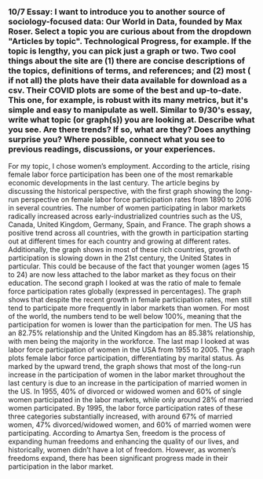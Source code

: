 ### 10/7 Essay: I want to introduce you to another source of sociology-focused data: Our World in Data, founded by Max Roser. Select a topic you are curious about from the dropdown "Articles by topic". Technological Progress, for example. If the topic is lengthy, you can pick just a graph or two. Two cool things about the site are (1) there are concise descriptions of the topics, definitions of terms, and references; and (2) most ( if not all) the plots have their data available for download as a csv. Their COVID plots are some of the best and up-to-date. This one, for example, is robust with its many metrics, but it's simple and easy to manipulate as well. Similar to 9/30's essay, write what topic (or graph(s)) you are looking at. Describe what you see. Are there trends? If so, what are they? Does anything surprise you? Where possible, connect what you see to previous readings, discussions, or your experiences. 

For my topic, I chose women’s employment. According to the article, rising female labor force participation has been one of the most remarkable economic developments in the last century. The article begins by discussing the historical perspective, with the first graph showing the long-run perspective on female labor force participation rates from 1890 to 2016 in several countries. The number of women participating in labor markets radically increased across early-industrialized countries such as the US, Canada, United Kingdom, Germany, Spain, and France. The graph shows a positive trend across all countries, with the growth in participation starting out at different times for each country and growing at different rates. Additionally, the graph shows in most of these rich countries, growth of participation is slowing down in the 21st century, the United States in particular. This could be because of the fact that younger women (ages 15 to 24)  are now less attached to the labor market as they focus on their education. The second graph I looked at was the ratio of male to female force participation rates globally (expressed in percentages). The graph shows that despite the recent growth in female participation rates, men still tend to participate more frequently in labor markets than women. For most of the world, the numbers tend to be well below 100%, meaning that the participation for women is lower than the participation for men. The US has an 82.75% relationship and the United Kingdom has an 85.38% relationship, with men being the majority in the workforce. The last map I looked at was labor force participation of women in the USA from 1955 to 2005. The graph plots female labor force participation, differentiating by marital status. As marked by the upward trend, the graph shows that most of the long-run increase in the participation of women in the labor market throughout the last century is due to an increase in the participation of married women in the US. In 1955, 40% of divorced or widowed women and 60% of single women participated in the labor markets, while only around 28% of married women participated. By 1995, the labor force participation rates of these three categories substantially increased, with around 67% of married women, 47% divorced/widowed women, and 60% of married women were participating. According to Amartya Sen, freedom is the process of expanding human freedoms and enhancing the quality of our lives, and historically, women didn’t have a lot of freedom. However, as women’s freedoms expand, there has been significant progress made in their participation in the labor market.
